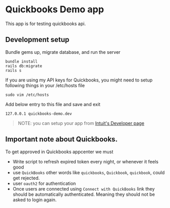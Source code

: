 # Quickbooks Demo app

This app is for testing quickbooks api.

## Development setup

Bundle gems up, migrate database, and run the server

```shell
bundle install
rails db:migrate
rails s
```

If you are using my API keys for Quickbooks, you might need to setup following
things in your /etc/hosts file

`sudo vim /etc/hosts`

Add below entry to this file and save and exit

```shell
127.0.0.1 quickbooks-demo.dev
```

> NOTE: you can setup your app from [Intuit's Developer page](https://developer.intuit.com)


## Important note about Quickbooks.

To get approved in Quickbooks appcenter we must

- Write script to refresh expired token every night, or whenever it feels good
- use `QuickBooks` other words like `quickbooks`, `Quickbook`, `quickbook`, could get rejected.
- user `oauth2` for authentication
- Once users are connected using `Connect with QuickBooks` link they should be
automatically authenticated. Meaning they should not be asked to login again.

